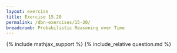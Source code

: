 ```yaml
---
layout: exercise
title: Exercise 15.20
permalink: /dbn-exercises/15-20/
breadcrumb: Probabilistic Reasoning over Time
---
```


{% include mathjax_support %}
{% include_relative question.md %}
